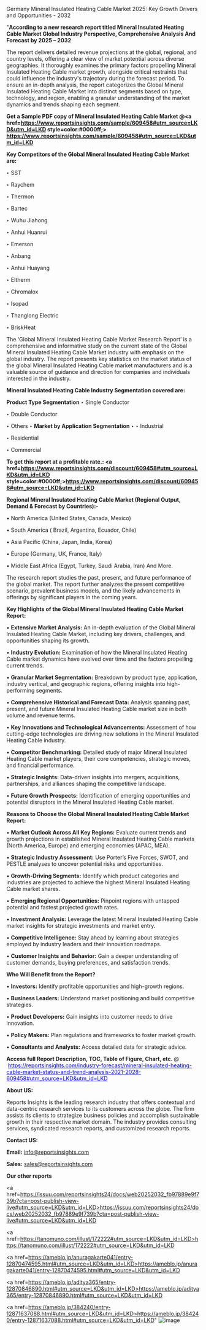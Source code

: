 Germany Mineral Insulated Heating Cable Market 2025: Key Growth Drivers and Opportunities - 2032

"<strong>According to a new research report titled Mineral Insulated Heating Cable Market Global Industry Perspective, Comprehensive Analysis And Forecast by 2025 – 2032</strong>

The report delivers detailed revenue projections at the global, regional, and country levels, offering a clear view of market potential across diverse geographies. It thoroughly examines the primary factors propelling Mineral Insulated Heating Cable market growth, alongside critical restraints that could influence the industry's trajectory during the forecast period. To ensure an in-depth analysis, the report categorizes the Global Mineral Insulated Heating Cable Market into distinct segments based on type, technology, and region, enabling a granular understanding of the market dynamics and trends shaping each segment.

<strong>Get a Sample PDF copy of Mineral Insulated Heating Cable Market </strong><strong>@<a href=https://www.reportsinsights.com/sample/609458#utm_source=LKD&utm_id=LKD style=color:#0000ff;> https://www.reportsinsights.com/sample/609458#utm_source=LKD&utm_id=LKD</a></strong></font>

<strong>Key Competitors of the Global Mineral Insulated Heating Cable Market are:</strong>

‣ SST

‣ Raychem

‣ Thermon

‣ Bartec

‣ Wuhu Jiahong

‣ Anhui Huanrui

‣ Emerson

‣ Anbang

‣ Anhui Huayang

‣ Eltherm

‣ Chromalox

‣ Isopad

‣ Thanglong Electric

‣ BriskHeat

The ‘Global Mineral Insulated Heating Cable Market Research Report’ is a comprehensive and informative study on the current state of the Global Mineral Insulated Heating Cable Market industry with emphasis on the global industry. The report presents key statistics on the market status of the global Mineral Insulated Heating Cable market manufacturers and is a valuable source of guidance and direction for companies and individuals interested in the industry.

<strong>Mineral Insulated Heating Cable Industry Segmentation covered are:</strong>

<strong>Product Type Segmentation</strong>
‣
Single Conductor

‣ Double Conductor

‣ Others
‣ 
<strong>Market by Application Segmentation</strong>
‣
‣  Industrial

‣ Residential

‣ Commercial

<strong>To get this report at a profitable rate.: <a href=https://www.reportsinsights.com/discount/609458#utm_source=LKD&utm_id=LKD style=color:#0000ff;>https://www.reportsinsights.com/discount/609458#utm_source=LKD&utm_id=LKD</a></strong></font>

<strong>Regional Mineral Insulated Heating Cable Market (Regional Output, Demand &amp; Forecast by Countries):-</strong>

• North America (United States, Canada, Mexico)

• South America ( Brazil, Argentina, Ecuador, Chile)

• Asia Pacific (China, Japan, India, Korea)

• Europe (Germany, UK, France, Italy)

• Middle East Africa (Egypt, Turkey, Saudi Arabia, Iran) And More.

The research report studies the past, present, and future performance of the global market. The report further analyzes the present competitive scenario, prevalent business models, and the likely advancements in offerings by significant players in the coming years.

<strong>Key Highlights of the Global Mineral Insulated Heating Cable Market Report:</strong>

• <strong>Extensive Market Analysis:</strong> An in-depth evaluation of the Global Mineral Insulated Heating Cable Market, including key drivers, challenges, and opportunities shaping its growth.

• <strong>Industry Evolution:</strong> Examination of how the Mineral Insulated Heating Cable market dynamics have evolved over time and the factors propelling current trends.

• <strong>Granular Market Segmentation:</strong> Breakdown by product type, application, industry vertical, and geographic regions, offering insights into high-performing segments.

• <strong>Comprehensive Historical and Forecast Data:</strong> Analysis spanning past, present, and future Mineral Insulated Heating Cable market size in both volume and revenue terms.

• <strong>Key Innovations and Technological Advancements:</strong> Assessment of how cutting-edge technologies are driving new solutions in the Mineral Insulated Heating Cable industry.

• <strong>Competitor Benchmarking:</strong> Detailed study of major Mineral Insulated Heating Cable market players, their core competencies, strategic moves, and financial performance.

• <strong>Strategic Insights:</strong> Data-driven insights into mergers, acquisitions, partnerships, and alliances shaping the competitive landscape.

• <strong>Future Growth Prospects:</strong> Identification of emerging opportunities and potential disruptors in the Mineral Insulated Heating Cable market.

<strong>Reasons to Choose the Global Mineral Insulated Heating Cable Market Report:</strong>

• <strong>Market Outlook Across All Key Regions:</strong> Evaluate current trends and growth projections in established Mineral Insulated Heating Cable markets (North America, Europe) and emerging economies (APAC, MEA).

• <strong>Strategic Industry Assessment:</strong> Use Porter’s Five Forces, SWOT, and PESTLE analyses to uncover potential risks and opportunities.

• <strong>Growth-Driving Segments:</strong> Identify which product categories and industries are projected to achieve the highest Mineral Insulated Heating Cable market shares.

• <strong>Emerging Regional Opportunities:</strong> Pinpoint regions with untapped potential and fastest projected growth rates.

• <strong>Investment Analysis:</strong> Leverage the latest Mineral Insulated Heating Cable market insights for strategic investments and market entry.

• <strong>Competitive Intelligence:</strong> Stay ahead by learning about strategies employed by industry leaders and their innovation roadmaps.

• <strong>Customer Insights and Behavior:</strong> Gain a deeper understanding of customer demands, buying preferences, and satisfaction trends.

<strong>Who Will Benefit from the Report?</strong>

• <strong>Investors:</strong> Identify profitable opportunities and high-growth regions.

• <strong>Business Leaders:</strong> Understand market positioning and build competitive strategies.

• <strong>Product Developers:</strong> Gain insights into customer needs to drive innovation.

• <strong>Policy Makers:</strong> Plan regulations and frameworks to foster market growth.

• <strong>Consultants and Analysts:</strong> Access detailed data for strategic advice.
</ul>
<strong>Access full Report Description, TOC, Table of Figure, Chart, etc. </strong>@  <a href=https://reportsinsights.com/industry-forecast/mineral-insulated-heating-cable-market-status-and-trend-analysis-2021-2028-609458#utm_source=LKD&utm_id=LKD style=color:#0000ff;>https://reportsinsights.com/industry-forecast/mineral-insulated-heating-cable-market-status-and-trend-analysis-2021-2028-609458#utm_source=LKD&utm_id=LKD</a></font>

<strong><strong>About US</strong>:</strong>

Reports Insights is the leading research industry that offers contextual and data-centric research services to its customers across the globe. The firm assists its clients to strategize business policies and accomplish sustainable growth in their respective market domain. The industry provides consulting services, syndicated research reports, and customized research reports.

<strong>Contact US:</strong>

<p class=""""><b>Email:</b> <a href=mailto:info@reportsinsights.com>info@reportsinsights.com</a></p>
<p class=""""><b>Sales:</b> <a href=mailto:sales@reportsinsights.com>sales@reportsinsights.com</a></p>

<strong>Our other reports</strong>

<a href=https://issuu.com/reportsinsights24/docs/web20252032_fb97889e9f739b?cta=post-publish-view-live#utm_source=LKD&utm_id=LKD>https://issuu.com/reportsinsights24/docs/web20252032_fb97889e9f739b?cta=post-publish-view-live#utm_source=LKD&utm_id=LKD</a>

<a href=https://tanomuno.com/illust/172222#utm_source=LKD&utm_id=LKD>https://tanomuno.com/illust/172222#utm_source=LKD&utm_id=LKD</a>

<a href=https://ameblo.jp/anuragakarte041/entry-12870474595.html#utm_source=LKD&utm_id=LKD>https://ameblo.jp/anuragakarte041/entry-12870474595.html#utm_source=LKD&utm_id=LKD</a>

<a href=https://ameblo.jp/aditya365/entry-12870846890.html#utm_source=LKD&utm_id=LKD>https://ameblo.jp/aditya365/entry-12870846890.html#utm_source=LKD&utm_id=LKD</a>

<a href=https://ameblo.jp/384240/entry-12871637088.html#utm_source=LKD&utm_id=LKD>https://ameblo.jp/384240/entry-12871637088.html#utm_source=LKD&utm_id=LKD</a>"
![image](https://github.com/user-attachments/assets/f8a99119-2b5c-452c-96d8-00eb77849dbf)
